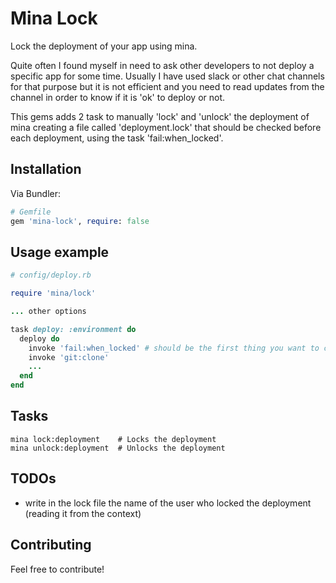 # Mina Lock

Lock the deployment of your app using mina.

Quite often I found myself in need to ask other developers to not deploy a specific app for some time. Usually I have used slack or other chat channels for that purpose but it is not efficient and you need to read updates from the channel in order to know if it is 'ok' to deploy or not. 

This gems adds 2 task to manually 'lock' and 'unlock' the deployment of mina creating a file called 'deployment.lock' that should be checked before each deployment, using the task 'fail:when_locked'.

## Installation

Via Bundler:

```ruby
# Gemfile
gem 'mina-lock', require: false
```


## Usage example

```ruby
# config/deploy.rb

require 'mina/lock'

... other options

task deploy: :environment do
  deploy do
    invoke 'fail:when_locked' # should be the first thing you want to check
    invoke 'git:clone'
    ...
  end
end
```

## Tasks

```
mina lock:deployment    # Locks the deployment
mina unlock:deployment  # Unlocks the deployment
```

## TODOs

- write in the lock file the name of the user who locked the deployment (reading it from the context)

## Contributing

Feel free to contribute!
